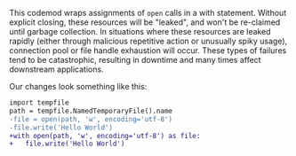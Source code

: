 This codemod wraps assignments of `open` calls in a with statement. Without explicit closing, these resources will be "leaked", and won't be re-claimed until garbage collection. In situations where these resources are leaked rapidly (either through malicious repetitive action or unusually spiky usage), connection pool or file handle exhaustion will occur. These types of failures tend to be catastrophic, resulting in downtime and many times affect downstream applications.

Our changes look something like this:

```diff
import tempfile
path = tempfile.NamedTemporaryFile().name
-file = open(path, 'w', encoding='utf-8')
-file.write('Hello World')
+with open(path, 'w', encoding='utf-8') as file:
+   file.write('Hello World')
```
